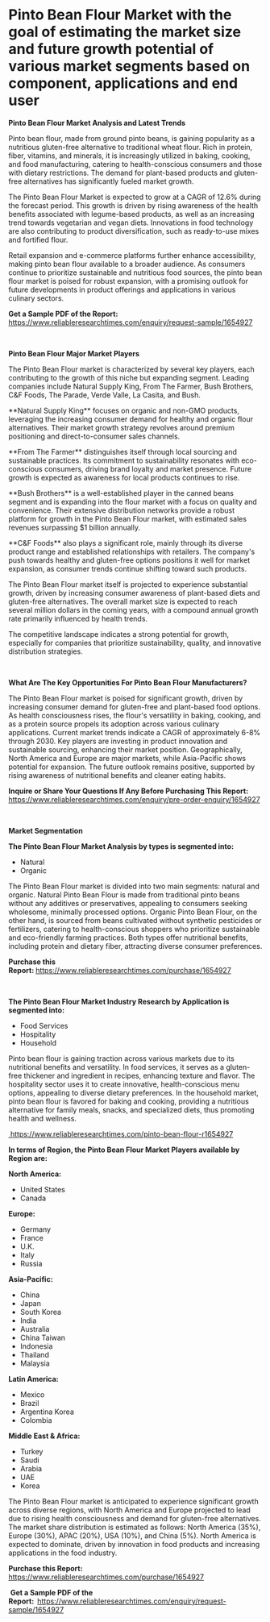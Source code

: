 <p><h1>Pinto Bean Flour Market with the goal of estimating the market size and future growth potential of various market segments based on component, applications and end user</h1></p><p><strong>Pinto Bean Flour Market Analysis and Latest Trends</strong></p>
<p><p>Pinto bean flour, made from ground pinto beans, is gaining popularity as a nutritious gluten-free alternative to traditional wheat flour. Rich in protein, fiber, vitamins, and minerals, it is increasingly utilized in baking, cooking, and food manufacturing, catering to health-conscious consumers and those with dietary restrictions. The demand for plant-based products and gluten-free alternatives has significantly fueled market growth.</p><p>The Pinto Bean Flour Market is expected to grow at a CAGR of 12.6% during the forecast period. This growth is driven by rising awareness of the health benefits associated with legume-based products, as well as an increasing trend towards vegetarian and vegan diets. Innovations in food technology are also contributing to product diversification, such as ready-to-use mixes and fortified flour. </p><p>Retail expansion and e-commerce platforms further enhance accessibility, making pinto bean flour available to a broader audience. As consumers continue to prioritize sustainable and nutritious food sources, the pinto bean flour market is poised for robust expansion, with a promising outlook for future developments in product offerings and applications in various culinary sectors.</p></p>
<p><strong>Get a Sample PDF of the Report:&nbsp;</strong> <a href="https://www.reliableresearchtimes.com/enquiry/request-sample/1654927?utm_campaign=3366&utm_medium=2&utm_source=Github&utm_content=ia&utm_term=18042025&utm_id=pinto-bean-flour">https://www.reliableresearchtimes.com/enquiry/request-sample/1654927</a></p>
<p>&nbsp;</p>
<p><strong>Pinto Bean Flour Major Market Players</strong></p>
<p><p>The Pinto Bean Flour market is characterized by several key players, each contributing to the growth of this niche but expanding segment. Leading companies include Natural Supply King, From The Farmer, Bush Brothers, C&F Foods, The Parade, Verde Valle, La Casita, and Bush.</p><p>**Natural Supply King** focuses on organic and non-GMO products, leveraging the increasing consumer demand for healthy and organic flour alternatives. Their market growth strategy revolves around premium positioning and direct-to-consumer sales channels.</p><p>**From The Farmer** distinguishes itself through local sourcing and sustainable practices. Its commitment to sustainability resonates with eco-conscious consumers, driving brand loyalty and market presence. Future growth is expected as awareness for local products continues to rise.</p><p>**Bush Brothers** is a well-established player in the canned beans segment and is expanding into the flour market with a focus on quality and convenience. Their extensive distribution networks provide a robust platform for growth in the Pinto Bean Flour market, with estimated sales revenues surpassing $1 billion annually.</p><p>**C&F Foods** also plays a significant role, mainly through its diverse product range and established relationships with retailers. The company's push towards healthy and gluten-free options positions it well for market expansion, as consumer trends continue shifting toward such products.</p><p>The Pinto Bean Flour market itself is projected to experience substantial growth, driven by increasing consumer awareness of plant-based diets and gluten-free alternatives. The overall market size is expected to reach several million dollars in the coming years, with a compound annual growth rate primarily influenced by health trends.</p><p>The competitive landscape indicates a strong potential for growth, especially for companies that prioritize sustainability, quality, and innovative distribution strategies.</p></p>
<p>&nbsp;</p>
<p><strong>What Are The Key Opportunities For Pinto Bean Flour Manufacturers?</strong></p>
<p><p>The Pinto Bean Flour market is poised for significant growth, driven by increasing consumer demand for gluten-free and plant-based food options. As health consciousness rises, the flour's versatility in baking, cooking, and as a protein source propels its adoption across various culinary applications. Current market trends indicate a CAGR of approximately 6-8% through 2030. Key players are investing in product innovation and sustainable sourcing, enhancing their market position. Geographically, North America and Europe are major markets, while Asia-Pacific shows potential for expansion. The future outlook remains positive, supported by rising awareness of nutritional benefits and cleaner eating habits.</p></p>
<p><strong>Inquire or Share Your Questions If Any Before Purchasing This Report:</strong> <a href="https://www.reliableresearchtimes.com/enquiry/pre-order-enquiry/1654927?utm_campaign=3366&utm_medium=2&utm_source=Github&utm_content=ia&utm_term=18042025&utm_id=pinto-bean-flour">https://www.reliableresearchtimes.com/enquiry/pre-order-enquiry/1654927</a></p>
<p>&nbsp;</p>
<p><strong>Market Segmentation</strong></p>
<p><strong>The Pinto Bean Flour Market Analysis by types is segmented into:</strong></p>
<p><ul><li>Natural</li><li>Organic</li></ul></p>
<p><p>The Pinto Bean Flour market is divided into two main segments: natural and organic. Natural Pinto Bean Flour is made from traditional pinto beans without any additives or preservatives, appealing to consumers seeking wholesome, minimally processed options. Organic Pinto Bean Flour, on the other hand, is sourced from beans cultivated without synthetic pesticides or fertilizers, catering to health-conscious shoppers who prioritize sustainable and eco-friendly farming practices. Both types offer nutritional benefits, including protein and dietary fiber, attracting diverse consumer preferences.</p></p>
<p><strong>Purchase this Report:&nbsp;</strong><a href="https://www.reliableresearchtimes.com/purchase/1654927?utm_campaign=3366&utm_medium=2&utm_source=Github&utm_content=ia&utm_term=18042025&utm_id=pinto-bean-flour">https://www.reliableresearchtimes.com/purchase/1654927</a></p>
<p>&nbsp;</p>
<p><strong>The Pinto Bean Flour Market Industry Research by Application is segmented into:</strong></p>
<p><ul><li>Food Services</li><li>Hospitality</li><li>Household</li></ul></p>
<p><p>Pinto bean flour is gaining traction across various markets due to its nutritional benefits and versatility. In food services, it serves as a gluten-free thickener and ingredient in recipes, enhancing texture and flavor. The hospitality sector uses it to create innovative, health-conscious menu options, appealing to diverse dietary preferences. In the household market, pinto bean flour is favored for baking and cooking, providing a nutritious alternative for family meals, snacks, and specialized diets, thus promoting health and wellness.</p></p>
<p><a href="https://www.reliableresearchtimes.com/pinto-bean-flour-r1654927?utm_campaign=3366&utm_medium=2&utm_source=Github&utm_content=ia&utm_term=18042025&utm_id=pinto-bean-flour">&nbsp;https://www.reliableresearchtimes.com/pinto-bean-flour-r1654927</a></p>
<p><strong>In terms of Region, the Pinto Bean Flour Market Players available by Region are:</strong></p>
<p>
    <p> <strong> North America: </strong>
        <ul>
            <li>United States</li>
            <li>Canada</li>
        </ul>
        </p> 
    <p> <strong> Europe: </strong>
        <ul>
            <li>Germany</li>
            <li>France</li>
            <li>U.K.</li>
            <li>Italy</li>
            <li>Russia</li>
        </ul>
        </p> 
    <p> <strong> Asia-Pacific: </strong>
        <ul>
            <li>China</li>
            <li>Japan</li>
            <li>South Korea</li>
            <li>India</li>
            <li>Australia</li>
            <li>China Taiwan</li>
            <li>Indonesia</li>
            <li>Thailand</li>
            <li>Malaysia</li>
        </ul>
        </p> 
    <p> <strong> Latin America: </strong>
        <ul>
            <li>Mexico</li>
            <li>Brazil</li>
            <li>Argentina Korea</li>
            <li>Colombia</li>
        </ul>
        </p> 
    <p> <strong> Middle East & Africa: </strong>
        <ul>
            <li>Turkey</li>
            <li>Saudi</li>
            <li>Arabia</li>
            <li>UAE</li>
            <li>Korea</li>
        </ul>
    </p>
    </p>
<p><p>The Pinto Bean Flour market is anticipated to experience significant growth across diverse regions, with North America and Europe projected to lead due to rising health consciousness and demand for gluten-free alternatives. The market share distribution is estimated as follows: North America (35%), Europe (30%), APAC (20%), USA (10%), and China (5%). North America is expected to dominate, driven by innovation in food products and increasing applications in the food industry.</p></p>
<p><strong>Purchase this Report: </strong><a href="https://www.reliableresearchtimes.com/purchase/1654927?utm_campaign=3366&utm_medium=2&utm_source=Github&utm_content=ia&utm_term=18042025&utm_id=pinto-bean-flour">https://www.reliableresearchtimes.com/purchase/1654927</a></p>
<p>&nbsp;<strong>Get a Sample PDF of the Report:&nbsp;&nbsp;</strong><a href="https://www.reliableresearchtimes.com/enquiry/request-sample/1654927?utm_campaign=3366&utm_medium=2&utm_source=Github&utm_content=ia&utm_term=18042025&utm_id=pinto-bean-flour">https://www.reliableresearchtimes.com/enquiry/request-sample/1654927</a></p>
<p><strong></strong></p>
<p><p></p><p></p><p></p></p>